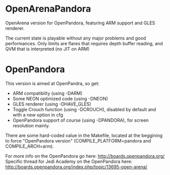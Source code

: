 OpenArenaPandora
================

OpenArena version for OpenPandora, featuring ARM support and GLES renderer.

The current state is playable without any major problems and good performances. 
Only limits are flares that requires depth buffer reading, and QVM that is interpreted (no JIT on ARM)

OpenPandora
===========

This version is aimed at OpenPandra, so get:
 * ARM compatibilty (using -DARM)
 * Some NEON optimized code (using -DNEON)
 * GLES renderer (using -DHAVE_GLES)
 * Toggle Crouch function (using -DCROUCH), disabled by default and with a new option in cfg
 * OpenPandora support of course (using -DPANDORA), for screen resolution mainly.

There are some hard-coded value in the Makefile, located at the beggining to force "OpenPandora version" (COMPILE_PLATFORM=pandora and COMPILE_ARCH=arm).
 
For more info on the OpenPandora go here: http://boards.openpandora.org/
Specific thread for Jedi Academy on the OpenPandora here: http://boards.openpandora.org/index.php/topic/13695-open-arena/
